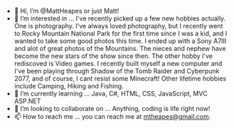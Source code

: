 - 👋 Hi, I’m @MattHeapes or just Matt! 
- 👀 I’m interested in ... I've recently picked up a few new hobbies actually. One is photography. I've always loved photography, but I recently went to Rocky Mountain National Park for the first time since I was a kid, and I wanted to take some good photos this time. I ended up with a Sony A7III and alot of great photos of the Mountains.  The nieces and nephew have become the new stars of the show since then. The other hobby I've rediscoved is Video games. I recently built myself a new computer and I've been playing through Shadow of the Tomb Raider and Cyberpunk 2077, and of course, I cant resist some Minecraft! Other lifetime hobbies include Camping, Hiking and Fishing.
- 🌱 I’m currently learning ... Java, C#, HTML, CSS, JavaScript, MVC ASP.NET
- 💞️ I’m looking to collaborate on ... Anything, coding is life right now! 
- 📫 How to reach me ... you can reach me at mtheapes@gmail.com.

<!---
MattHeapes/MattHeapes is a ✨ special ✨ repository because its `README.md` (this file) appears on your GitHub profile.
You can click the Preview link to take a look at your changes.
--->
